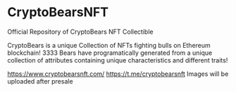 # CryptoBearsNFT
Official Repository of CryptoBears NFT Collectible

CryptoBears is a unique Collection of NFTs fighting bulls on Ethereum blockchain!
3333 Bears have programatically generated from a unique collection of attributes containing unique characteristics and different traits!

https://www.cryptobearsnft.com/
https://t.me/cryptobearsnft
Images will be uploaded after presale
